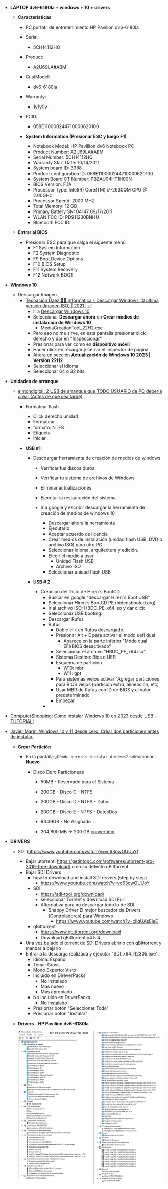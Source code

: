 - **LAPTOP dv6-6180la + windows + 10 + drivers**

  - **Características**

    - PC portátil de entretenimiento HP Pavilion dv6-6180la
    - Serial:
      - 5CH14112HQ
    - Product:
      - A2U69LA#ABM
    - CustModel:
      - dv6-6180la
    - Warranty:
      - 1y1y0y
    - PCID:

      - 058E110000244710000620100

    - **System Information (Presionar ESC y luego F1)**
      - Notebook Model: HP Pavillion dv6 Notebook PC
      - Product Number: A2U69LA#AEM
      - Serial Number: 5CH14112HQ
      - Warranty Start Date: 10/14/2011
      - System board ID: 3388
      - Product configuration ID: 058E110000244710000620100
      - System Board CT Number: PBZAU04HT1H00N
      - BIOS Version: F.1A
      - Processor Type: Intel(R) Core(TM) i7-2630QM CPU @ 2.00GHz
      - Processor Spedd: 2000 MHZ
      - Total Memory: 12 GB
      - Primary Battery SN: 04147 09/17/2011
      - WLAN FCC ID: PD911230BNHU
      - Bluetooth FCC ID:

  - **Entrar al BIOS**
    - Presionar ESC para que salga el siguente menú
      - F1 System Information
      - F2 System Diagnostic
      - F9 Boot Device Options
      - F10 BIOS Setup
      - F11 System Recovery
      - F12 Network BOOT

- **Windows 10**

  - Descargar Imagen
    - [Tecnación Daez:👨‍💻 Informática - Descargar Windows 10 ultima versión (Imagen ISO) | 2021 | ✅](https://www.youtube.com/watch?v=GHLoYw_6ias)
      - Ir a [Descargar Windows 10](https://www.microsoft.com/es-es/software-download/windows10)
      - Seleccionar **Descargar ahora** en **Crear medios de instalación de Windows 10**
        - MediaCreationTool_22H2.exe
      - Pero eso no me sirve, en esta pantalla presionar click derecho y dar en "Inspeccionar"
      - Presionar para ver como en **dispositivo móvil**
      - Hacer click en recargar y cerrar el inspector de página
      - Ahora en sección **Actualización de Windows 10 2023 | Versión 22H2**
      - Seleccionar el idioma
      - Seleccionar 64 o 32 bits.

- **Unidades de arranque**

  - [elmondigital: 2 USB de arranque que TODO USUARIO de PC debería crear (Antes de que sea tarde)](https://www.youtube.com/watch?v=Ued2kyWywqI)

    - Formatear flash

      - Click derecho unidad
      - Formatear
      - formato: NTFS
      - Etiqueta
      - Iniciar

    - **USB #1**:

      - Descdargar herramienta de creación de medios de windows

        - Verificar tus discos duros
        - Verificar tu sistema de archivos de Windows
        - Eliminar actualizaciones
        - Ejecutar la restauración del sistema.

        - Ir a google y escribir descargar la herramienta de creación de medios de windows 10
          - Descargar ahora la herramienta
          - Ejecutarlo
          - Aceptar acuerdo de licencia
          - Crear medios de instalación (unidad flash USB, DVD o archivo ISO) para otro PC
          - Seleccionar Idioma, arquitectura y edición.
          - Elegir el medio a usar
            - Unidad Flash USB
            - Archivo ISO
          - Seleccionar unidad flash USB

      - **USB # 2**
        - Creación del Disto de Hiren´s BootCD
          - Buscar en google "descargar Hiren´s Boot USB"
          - Seleccionar Hiren´s BootCD PE (hidensbootcd.org)
          - Ir al archivo ISO: HBDC_PE_x64.iso y dar click
          - Seleccionar USB booting.
          - Descargar Rufus
          - Rufus
            - Doble clik en Rufus descargado.
            - Presionar Alt + E para activar el modo uefi dual
              - Aparece en la parte inferior "Modo dual EFI/BIOS desactivado"
            - Seleccionar el archivo "HBDC_PE_x64.iso"
            - Sistema Destino: Bios o UEFI
            - Esquema de partición
              - W10: mbr
              - W11: gpt
            - Para sistemas viejos activar "Agregar particiones para BIOS viejos (partición extra, alineación, etc)
            - Usar MBR de Rufus con ID de BIOS y el valor predeterminado
            - Empezar
          -

- [ComputerShopping: Como instalar Windows 10 en 2023 desde USB - TUTORIAL!](https://www.youtube.com/watch?v=WxDA6q0ND1s)

- [Javier Marin: Windows 10 y 11 desde cero: Crear dos particiones antes de instalar.](https://www.youtube.com/watch?v=WN1bNE9e9zw)

  - **Crear Partición**

    - En la pantalla <code>¿Dónde quieres instalar Windows?</code> seleccionar **Nuevo**

      - Disco Duro Particioneas

        - 50MB - Reservado para el Sistema
        - 200GB - Disco C - NTFS
        - 200GB - Disco D - NTFS - Datos
        - 200GB - Disco E - NTFS - DatosDos
        - 93.39GB - No Asignado

        - 204,800 MB -> 200 GB [convertidor](https://tradukka.com/unit/storage/gigabyte/megabyte?hl=es)

- **DRIVERS**

  - SDI (https://www.youtube.com/watch?v=vc63owOUUoY)
    - Bajar utorrent: https://getintopc.com/softwares/utorrent-pro-2019-free-download/ o en su defecto qBittorrent
    - Bajar SDI Drivers
      - how to download and install SDI drivers (step by step)
        - https://www.youtube.com/watch?v=vc63owOUUoY
      - SDI
        - https://sdi-tool.org/download/
        - seleccionar Torrent y download SDI Full
        - Alternativa para no descargar todo lo de SDI
          - Snappy Driver El mejor buscador de Drivers (Controladores) para Windows
            - https://www.youtube.com/watch?v=cIlqUAsEleE
      - qBittorrent
        - https://www.qbittorrent.org/download
        - Download qBittorrent v4.5.4
    - Una vez bajado el torrent de SDI Drivers abrirlo con qBittorrent y mandar a bajarlo
    - Entrar a la descarga realizada y ejecutar "SDI_x64_R2305.exe"
      - Idioma: Español
      - Tema: Grass
      - Modo Experto: Visto
      - Incluído en DireverPacks
        - No Instalado
        - Más nuevo
        - Más apropiado
      - No incluido en DriverPacks
        - No instalado
      - Presionar botón "Seleccionar Todo"
      - Presionar botón "Instalar"
  - **Drivers - HP Pavilion dv6-6180la**

    ![HpPavilionDv6_2011](../images/HpPavilionDv6_2011/HpPavilionDv6_2011_AdmDispositivos.jpg)
